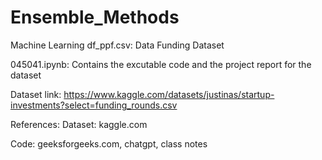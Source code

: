 # Ensemble_Methods
Machine Learning
df_ppf.csv: Data Funding Dataset

045041.ipynb: Contains the excutable code and the project report for the dataset

Dataset link: https://www.kaggle.com/datasets/justinas/startup-investments?select=funding_rounds.csv

References:
Dataset: kaggle.com

Code: geeksforgeeks.com, chatgpt, class notes
